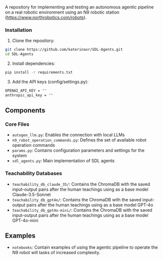 A repository for implementing and testing an autonomous agentic pipeline on a real robotic environment using an N9 robotic station (https://www.northrobotics.com/robots).



### Installation

1. Clone the repository:
```bash
git clone https://github.com/katerinavr/SDL-Agents.git
cd SDL-Agents
```

2. Install dependencies:
```bash
pip install -r requirements.txt
```

3. Add the API keys (config/settings.py):
```bash
OPENAI_API_KEY = ""
anthropic_api_key = ""
```

## Components

### Core Files
- `autogen_llm.py`: Enables the connection with local LLMs 
- `n9_robot_operation_commands.py`: Defines the set of available robot operation commands
- `params.py`: Contains configuration parameters and settings for the system
- `sdl_agents.py`: Main implementation of SDL agents

### Teachability Databases
- `teachability_db_claude_35/`: Contains the ChromaDB with the saved input-output pairs after the human teachings using as a base model Claude-3.5-Sonnet
- `teachability_db_gpt4o/`: Contains the ChromaDB with the saved input-output pairs after the human teachings using as a base model GPT-4o
- `teachability_db_gpt4o-mini/`: Contains the ChromaDB with the saved input-output pairs after the human teachings using as a base model GPT-4o-mini

## Examples

- `notebooks`: Contain examples of using the agentic pipeline to operate the N9 robot will tasks of increased complexity.